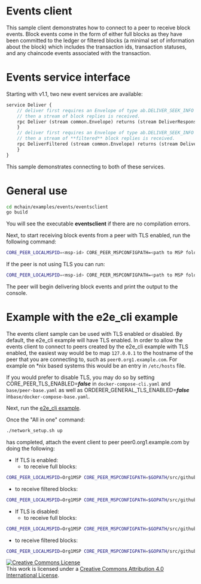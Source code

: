 # Events client
This sample client demonstrates how to connect to a peer to receive block
events. Block events come in the form of either full blocks as they have been
committed to the ledger or filtered blocks (a minimal set of information about
the block) which includes the transaction ids, transaction statuses, and any
chaincode events associated with the transaction.

# Events service interface
Starting with v1.1, two new event services are available:

```proto
service Deliver {
    // deliver first requires an Envelope of type ab.DELIVER_SEEK_INFO with Payload data as a marshaled orderer.SeekInfo message,
    // then a stream of block replies is received.
    rpc Deliver (stream common.Envelope) returns (stream DeliverResponse) {
    }
    // deliver first requires an Envelope of type ab.DELIVER_SEEK_INFO with Payload data as a marshaled orderer.SeekInfo message,
    // then a stream of **filtered** block replies is received.
    rpc DeliverFiltered (stream common.Envelope) returns (stream DeliverResponse) {
    }
}
```

This sample demonstrates connecting to both of these services.

# General use
```sh
cd mchain/examples/events/eventsclient
go build
```
You will see the executable **eventsclient** if there are no compilation errors.

Next, to start receiving block events from a peer with TLS enabled, run the
following command:

```sh
CORE_PEER_LOCALMSPID=<msp-id> CORE_PEER_MSPCONFIGPATH=<path to MSP folder> ./eventsclient -channelID=<channel-id> -filtered=<true or false> -tls=true -clientKey=<path to the client key> -clientCert=<path to the client TLS certificate> -rootCert=<path to the server root CA certificate>
```

If the peer is not using TLS you can run:

```bash
CORE_PEER_LOCALMSPID=<msp-id> CORE_PEER_MSPCONFIGPATH=<path to MSP folder> ./eventsclient -channelID=<channel-id> -filtered=<true or false> -tls=false
```

The peer will begin delivering block events and print the output to the console.

# Example with the e2e_cli example
The events client sample can be used with TLS enabled or disabled. By default,
the e2e_cli example will have TLS enabled. In order to allow the events client
to connect to peers created by the e2e_cli example with TLS enabled, the easiest
way would be to map `127.0.0.1` to the hostname of the peer that you are
connecting to, such as `peer0.org1.example.com`. For example on \*nix based
systems this would be an entry in `/etc/hosts` file.

If you would prefer to disable TLS, you may do so by setting
CORE_PEER_TLS_ENABLED=***false*** in ``docker-compose-cli.yaml`` and
``base/peer-base.yaml`` as well as
ORDERER_GENERAL_TLS_ENABLED=***false*** in``base/docker-compose-base.yaml``.

Next, run the [e2e_cli example](https://github.com/hyperledger/mchain/tree/master/examples/e2e_cli).

Once the "All in one" command:
```sh
./network_setup.sh up
```
has completed, attach the event client to peer peer0.org1.example.com by doing
the following:

* If TLS is enabled:
  * to receive full blocks:
```sh
CORE_PEER_LOCALMSPID=Org1MSP CORE_PEER_MSPCONFIGPATH=$GOPATH/src/github.com/hyperledger/mchain/examples/e2e_cli/crypto-config/peerOrganizations/org1.example.com/peers/peer0.Org1.example.com/msp ./eventsclient -server=peer0.org1.example.com:7051 -channelID=mychannel -filtered=false -tls=true -clientKey=$GOPATH/src/github.com/hyperledger/mchain/examples/e2e_cli/crypto-config/peerOrganizations/org1.example.com/users/Admin@Org1.example.com/tls/client.key -clientCert=$GOPATH/src/github.com/hyperledger/mchain/examples/e2e_cli/crypto-config/peerOrganizations/org1.example.com/users/Admin@Org1.example.com/tls/client.crt -rootCert=$GOPATH/src/github.com/hyperledger/mchain/examples/e2e_cli/crypto-config/peerOrganizations/org1.example.com/users/Admin@Org1.example.com/tls/ca.crt
```

  * to receive filtered blocks:
```sh
CORE_PEER_LOCALMSPID=Org1MSP CORE_PEER_MSPCONFIGPATH=$GOPATH/src/github.com/hyperledger/mchain/examples/e2e_cli/crypto-config/peerOrganizations/org1.example.com/peers/peer0.Org1.example.com/msp ./eventsclient -server=peer0.org1.example.com:7051 -channelID=mychannel -filtered=true -tls=true -clientKey=$GOPATH/src/github.com/hyperledger/mchain/examples/e2e_cli/crypto-config/peerOrganizations/org1.example.com/users/Admin@Org1.example.com/tls/client.key -clientCert=$GOPATH/src/github.com/hyperledger/mchain/examples/e2e_cli/crypto-config/peerOrganizations/org1.example.com/users/Admin@Org1.example.com/tls/client.crt -rootCert=$GOPATH/src/github.com/hyperledger/mchain/examples/e2e_cli/crypto-config/peerOrganizations/org1.example.com/users/Admin@Org1.example.com/tls/ca.crt
```

* If TLS is disabled:
  * to receive full blocks:
```sh
CORE_PEER_LOCALMSPID=Org1MSP CORE_PEER_MSPCONFIGPATH=$GOPATH/src/github.com/hyperledger/mchain/examples/e2e_cli/crypto-config/peerOrganizations/org1.example.com/peers/peer0.Org1.example.com/msp ./eventsclient -server=peer0.org1.example.com:7051 -channelID=mychannel -filtered=false -tls=false
```

  * to receive filtered blocks:
```sh
CORE_PEER_LOCALMSPID=Org1MSP CORE_PEER_MSPCONFIGPATH=$GOPATH/src/github.com/hyperledger/mchain/examples/e2e_cli/crypto-config/peerOrganizations/org1.example.com/peers/peer0.Org1.example.com/msp ./eventsclient -server=peer0.org1.example.com:7051 -channelID=mychannel -filtered=true -tls=false
```

<a rel="license" href="http://creativecommons.org/licenses/by/4.0/"><img alt="Creative Commons License" style="border-width:0" src="https://i.creativecommons.org/l/by/4.0/88x31.png" /></a><br />This work is licensed under a <a rel="license" href="http://creativecommons.org/licenses/by/4.0/">Creative Commons Attribution 4.0 International License</a>.
